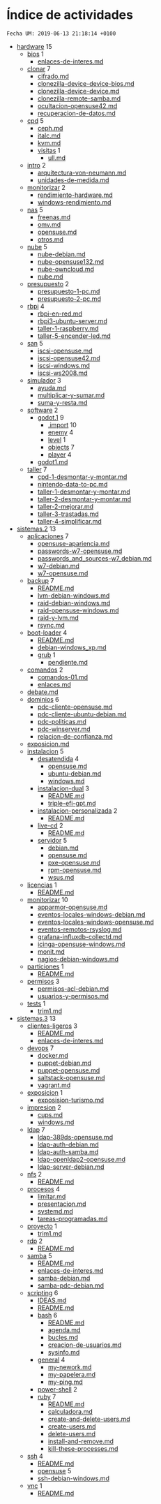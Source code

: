 # Índice de actividades

`Fecha UM: 2019-06-13 21:18:14 +0100`

* [hardware](actividades/hardware) 15
    * [bios](actividades/hardware/bios) 1
        * [enlaces-de-interes.md](actividades/hardware/bios/enlaces-de-interes.md)
    * [clonar](actividades/hardware/clonar) 7
        * [cifrado.md](actividades/hardware/clonar/cifrado.md)
        * [clonezilla-device-device-bios.md](actividades/hardware/clonar/clonezilla-device-device-bios.md)
        * [clonezilla-device-device.md](actividades/hardware/clonar/clonezilla-device-device.md)
        * [clonezilla-remote-samba.md](actividades/hardware/clonar/clonezilla-remote-samba.md)
        * [ocultacion-opensuse42.md](actividades/hardware/clonar/ocultacion-opensuse42.md)
        * [recuperacion-de-datos.md](actividades/hardware/clonar/recuperacion-de-datos.md)
    * [cpd](actividades/hardware/cpd) 5
        * [ceph.md](actividades/hardware/cpd/ceph.md)
        * [italc.md](actividades/hardware/cpd/italc.md)
        * [kvm.md](actividades/hardware/cpd/kvm.md)
        * [visitas](actividades/hardware/cpd/visitas) 1
            * [ull.md](actividades/hardware/cpd/visitas/ull.md)
    * [intro](actividades/hardware/intro) 2
        * [arquitectura-von-neumann.md](actividades/hardware/intro/arquitectura-von-neumann.md)
        * [unidades-de-medida.md](actividades/hardware/intro/unidades-de-medida.md)
    * [monitorizar](actividades/hardware/monitorizar) 2
        * [rendimiento-hardware.md](actividades/hardware/monitorizar/rendimiento-hardware.md)
        * [windows-rendimiento.md](actividades/hardware/monitorizar/windows-rendimiento.md)
    * [nas](actividades/hardware/nas) 5
        * [freenas.md](actividades/hardware/nas/freenas.md)
        * [omv.md](actividades/hardware/nas/omv.md)
        * [opensuse.md](actividades/hardware/nas/opensuse.md)
        * [otros.md](actividades/hardware/nas/otros.md)
    * [nube](actividades/hardware/nube) 5
        * [nube-debian.md](actividades/hardware/nube/nube-debian.md)
        * [nube-opensuse132.md](actividades/hardware/nube/nube-opensuse132.md)
        * [nube-owncloud.md](actividades/hardware/nube/nube-owncloud.md)
        * [nube.md](actividades/hardware/nube/nube.md)
    * [presupuesto](actividades/hardware/presupuesto) 2
        * [presupuesto-1-pc.md](actividades/hardware/presupuesto/presupuesto-1-pc.md)
        * [presupuesto-2-pc.md](actividades/hardware/presupuesto/presupuesto-2-pc.md)
    * [rbpi](actividades/hardware/rbpi) 4
        * [rbpi-en-red.md](actividades/hardware/rbpi/rbpi-en-red.md)
        * [rbpi3-ubuntu-server.md](actividades/hardware/rbpi/rbpi3-ubuntu-server.md)
        * [taller-1-raspberry.md](actividades/hardware/rbpi/taller-1-raspberry.md)
        * [taller-5-encender-led.md](actividades/hardware/rbpi/taller-5-encender-led.md)
    * [san](actividades/hardware/san) 5
        * [iscsi-opensuse.md](actividades/hardware/san/iscsi-opensuse.md)
        * [iscsi-opensuse42.md](actividades/hardware/san/iscsi-opensuse42.md)
        * [iscsi-windows.md](actividades/hardware/san/iscsi-windows.md)
        * [iscsi-ws2008.md](actividades/hardware/san/iscsi-ws2008.md)
    * [simulador](actividades/hardware/simulador) 3
        * [ayuda.md](actividades/hardware/simulador/ayuda.md)
        * [multiplicar-y-sumar.md](actividades/hardware/simulador/multiplicar-y-sumar.md)
        * [suma-y-resta.md](actividades/hardware/simulador/suma-y-resta.md)
    * [software](actividades/hardware/software) 2
        * [godot.1](actividades/hardware/software/godot.1) 9
            * [.import](actividades/hardware/software/godot.1/.import) 10
            * [enemy](actividades/hardware/software/godot.1/enemy) 4
            * [level](actividades/hardware/software/godot.1/level) 1
            * [objects](actividades/hardware/software/godot.1/objects) 7
            * [player](actividades/hardware/software/godot.1/player) 4
        * [godot1.md](actividades/hardware/software/godot1.md)
    * [taller](actividades/hardware/taller) 7
        * [cpd-1-desmontar-y-montar.md](actividades/hardware/taller/cpd-1-desmontar-y-montar.md)
        * [nintendo-data-to-pc.md](actividades/hardware/taller/nintendo-data-to-pc.md)
        * [taller-1-desmontar-y-montar.md](actividades/hardware/taller/taller-1-desmontar-y-montar.md)
        * [taller-2-desmontar-y-montar.md](actividades/hardware/taller/taller-2-desmontar-y-montar.md)
        * [taller-2-mejorar.md](actividades/hardware/taller/taller-2-mejorar.md)
        * [taller-3-trastadas.md](actividades/hardware/taller/taller-3-trastadas.md)
        * [taller-4-simplificar.md](actividades/hardware/taller/taller-4-simplificar.md)
* [sistemas.2](actividades/sistemas.2) 13
    * [aplicaciones](actividades/sistemas.2/aplicaciones) 7
        * [opensuse-apariencia.md](actividades/sistemas.2/aplicaciones/opensuse-apariencia.md)
        * [passwords-w7-opensuse.md](actividades/sistemas.2/aplicaciones/passwords-w7-opensuse.md)
        * [passwords_and_sources-w7_debian.md](actividades/sistemas.2/aplicaciones/passwords_and_sources-w7_debian.md)
        * [w7-debian.md](actividades/sistemas.2/aplicaciones/w7-debian.md)
        * [w7-opensuse.md](actividades/sistemas.2/aplicaciones/w7-opensuse.md)
    * [backup](actividades/sistemas.2/backup) 7
        * [README.md](actividades/sistemas.2/backup/README.md)
        * [lvm-debian-windows.md](actividades/sistemas.2/backup/lvm-debian-windows.md)
        * [raid-debian-windows.md](actividades/sistemas.2/backup/raid-debian-windows.md)
        * [raid-opensuse-windows.md](actividades/sistemas.2/backup/raid-opensuse-windows.md)
        * [raid-y-lvm.md](actividades/sistemas.2/backup/raid-y-lvm.md)
        * [rsync.md](actividades/sistemas.2/backup/rsync.md)
    * [boot-loader](actividades/sistemas.2/boot-loader) 4
        * [README.md](actividades/sistemas.2/boot-loader/README.md)
        * [debian-windows_xp.md](actividades/sistemas.2/boot-loader/debian-windows_xp.md)
        * [grub](actividades/sistemas.2/boot-loader/grub) 1
            * [pendiente.md](actividades/sistemas.2/boot-loader/grub/pendiente.md)
    * [comandos](actividades/sistemas.2/comandos) 2
        * [comandos-01.md](actividades/sistemas.2/comandos/comandos-01.md)
        * [enlaces.md](actividades/sistemas.2/comandos/enlaces.md)
    * [debate.md](actividades/sistemas.2/debate.md)
    * [dominios](actividades/sistemas.2/dominios) 6
        * [pdc-cliente-opensuse.md](actividades/sistemas.2/dominios/pdc-cliente-opensuse.md)
        * [pdc-cliente-ubuntu-debian.md](actividades/sistemas.2/dominios/pdc-cliente-ubuntu-debian.md)
        * [pdc-politicas.md](actividades/sistemas.2/dominios/pdc-politicas.md)
        * [pdc-winserver.md](actividades/sistemas.2/dominios/pdc-winserver.md)
        * [relacion-de-confianza.md](actividades/sistemas.2/dominios/relacion-de-confianza.md)
    * [exposicion.md](actividades/sistemas.2/exposicion.md)
    * [instalacion](actividades/sistemas.2/instalacion) 5
        * [desatendida](actividades/sistemas.2/instalacion/desatendida) 4
            * [opensuse.md](actividades/sistemas.2/instalacion/desatendida/opensuse.md)
            * [ubuntu-debian.md](actividades/sistemas.2/instalacion/desatendida/ubuntu-debian.md)
            * [windows.md](actividades/sistemas.2/instalacion/desatendida/windows.md)
        * [instalacion-dual](actividades/sistemas.2/instalacion/instalacion-dual) 3
            * [README.md](actividades/sistemas.2/instalacion/instalacion-dual/README.md)
            * [triple-efi-gpt.md](actividades/sistemas.2/instalacion/instalacion-dual/triple-efi-gpt.md)
        * [instalacion-personalizada](actividades/sistemas.2/instalacion/instalacion-personalizada) 2
            * [README.md](actividades/sistemas.2/instalacion/instalacion-personalizada/README.md)
        * [live-cd](actividades/sistemas.2/instalacion/live-cd) 2
            * [README.md](actividades/sistemas.2/instalacion/live-cd/README.md)
        * [servidor](actividades/sistemas.2/instalacion/servidor) 5
            * [debian.md](actividades/sistemas.2/instalacion/servidor/debian.md)
            * [opensuse.md](actividades/sistemas.2/instalacion/servidor/opensuse.md)
            * [pxe-opensuse.md](actividades/sistemas.2/instalacion/servidor/pxe-opensuse.md)
            * [rpm-opensuse.md](actividades/sistemas.2/instalacion/servidor/rpm-opensuse.md)
            * [wsus.md](actividades/sistemas.2/instalacion/servidor/wsus.md)
    * [licencias](actividades/sistemas.2/licencias) 1
        * [README.md](actividades/sistemas.2/licencias/README.md)
    * [monitorizar](actividades/sistemas.2/monitorizar) 10
        * [apparmor-opensuse.md](actividades/sistemas.2/monitorizar/apparmor-opensuse.md)
        * [eventos-locales-windows-debian.md](actividades/sistemas.2/monitorizar/eventos-locales-windows-debian.md)
        * [eventos-locales-windows-opensuse.md](actividades/sistemas.2/monitorizar/eventos-locales-windows-opensuse.md)
        * [eventos-remotos-rsyslog.md](actividades/sistemas.2/monitorizar/eventos-remotos-rsyslog.md)
        * [grafana-influxdb-collectd.md](actividades/sistemas.2/monitorizar/grafana-influxdb-collectd.md)
        * [icinga-opensuse-windows.md](actividades/sistemas.2/monitorizar/icinga-opensuse-windows.md)
        * [monit.md](actividades/sistemas.2/monitorizar/monit.md)
        * [nagios-debian-windows.md](actividades/sistemas.2/monitorizar/nagios-debian-windows.md)
    * [particiones](actividades/sistemas.2/particiones) 1
        * [README.md](actividades/sistemas.2/particiones/README.md)
    * [permisos](actividades/sistemas.2/permisos) 3
        * [permisos-acl-debian.md](actividades/sistemas.2/permisos/permisos-acl-debian.md)
        * [usuarios-y-permisos.md](actividades/sistemas.2/permisos/usuarios-y-permisos.md)
    * [tests](actividades/sistemas.2/tests) 1
        * [trim1.md](actividades/sistemas.2/tests/trim1.md)
* [sistemas.3](actividades/sistemas.3) 13
    * [clientes-ligeros](actividades/sistemas.3/clientes-ligeros) 3
        * [README.md](actividades/sistemas.3/clientes-ligeros/README.md)
        * [enlaces-de-interes.md](actividades/sistemas.3/clientes-ligeros/enlaces-de-interes.md)
    * [devops](actividades/sistemas.3/devops) 7
        * [docker.md](actividades/sistemas.3/devops/docker.md)
        * [puppet-debian.md](actividades/sistemas.3/devops/puppet-debian.md)
        * [puppet-opensuse.md](actividades/sistemas.3/devops/puppet-opensuse.md)
        * [saltstack-opensuse.md](actividades/sistemas.3/devops/saltstack-opensuse.md)
        * [vagrant.md](actividades/sistemas.3/devops/vagrant.md)
    * [exposicion](actividades/sistemas.3/exposicion) 1
        * [exposision-turismo.md](actividades/sistemas.3/exposicion/exposision-turismo.md)
    * [impresion](actividades/sistemas.3/impresion) 2
        * [cups.md](actividades/sistemas.3/impresion/cups.md)
        * [windows.md](actividades/sistemas.3/impresion/windows.md)
    * [ldap](actividades/sistemas.3/ldap) 7
        * [ldap-389ds-opensuse.md](actividades/sistemas.3/ldap/ldap-389ds-opensuse.md)
        * [ldap-auth-debian.md](actividades/sistemas.3/ldap/ldap-auth-debian.md)
        * [ldap-auth-samba.md](actividades/sistemas.3/ldap/ldap-auth-samba.md)
        * [ldap-openldap2-opensuse.md](actividades/sistemas.3/ldap/ldap-openldap2-opensuse.md)
        * [ldap-server-debian.md](actividades/sistemas.3/ldap/ldap-server-debian.md)
    * [nfs](actividades/sistemas.3/nfs) 2
        * [README.md](actividades/sistemas.3/nfs/README.md)
    * [procesos](actividades/sistemas.3/procesos) 4
        * [limitar.md](actividades/sistemas.3/procesos/limitar.md)
        * [presentacion.md](actividades/sistemas.3/procesos/presentacion.md)
        * [systemd.md](actividades/sistemas.3/procesos/systemd.md)
        * [tareas-programadas.md](actividades/sistemas.3/procesos/tareas-programadas.md)
    * [proyecto](actividades/sistemas.3/proyecto) 1
        * [trim1.md](actividades/sistemas.3/proyecto/trim1.md)
    * [rdp](actividades/sistemas.3/rdp) 2
        * [README.md](actividades/sistemas.3/rdp/README.md)
    * [samba](actividades/sistemas.3/samba) 5
        * [README.md](actividades/sistemas.3/samba/README.md)
        * [enlaces-de-interes.md](actividades/sistemas.3/samba/enlaces-de-interes.md)
        * [samba-debian.md](actividades/sistemas.3/samba/samba-debian.md)
        * [samba-pdc-debian.md](actividades/sistemas.3/samba/samba-pdc-debian.md)
    * [scripting](actividades/sistemas.3/scripting) 6
        * [IDEAS.md](actividades/sistemas.3/scripting/IDEAS.md)
        * [README.md](actividades/sistemas.3/scripting/README.md)
        * [bash](actividades/sistemas.3/scripting/bash) 6
            * [README.md](actividades/sistemas.3/scripting/bash/README.md)
            * [agenda.md](actividades/sistemas.3/scripting/bash/agenda.md)
            * [bucles.md](actividades/sistemas.3/scripting/bash/bucles.md)
            * [creacion-de-usuarios.md](actividades/sistemas.3/scripting/bash/creacion-de-usuarios.md)
            * [sysinfo.md](actividades/sistemas.3/scripting/bash/sysinfo.md)
        * [general](actividades/sistemas.3/scripting/general) 4
            * [my-nework.md](actividades/sistemas.3/scripting/general/my-nework.md)
            * [my-papelera.md](actividades/sistemas.3/scripting/general/my-papelera.md)
            * [my-ping.md](actividades/sistemas.3/scripting/general/my-ping.md)
        * [power-shell](actividades/sistemas.3/scripting/power-shell) 2
        * [ruby](actividades/sistemas.3/scripting/ruby) 7
            * [README.md](actividades/sistemas.3/scripting/ruby/README.md)
            * [calculadora.md](actividades/sistemas.3/scripting/ruby/calculadora.md)
            * [create-and-delete-users.md](actividades/sistemas.3/scripting/ruby/create-and-delete-users.md)
            * [create-users.md](actividades/sistemas.3/scripting/ruby/create-users.md)
            * [delete-users.md](actividades/sistemas.3/scripting/ruby/delete-users.md)
            * [install-and-remove.md](actividades/sistemas.3/scripting/ruby/install-and-remove.md)
            * [kill-these-processes.md](actividades/sistemas.3/scripting/ruby/kill-these-processes.md)
    * [ssh](actividades/sistemas.3/ssh) 4
        * [README.md](actividades/sistemas.3/ssh/README.md)
        * [opensuse](actividades/sistemas.3/ssh/opensuse) 5
        * [ssh-debian-windows.md](actividades/sistemas.3/ssh/ssh-debian-windows.md)
    * [vnc](actividades/sistemas.3/vnc) 1
        * [README.md](actividades/sistemas.3/vnc/README.md)
